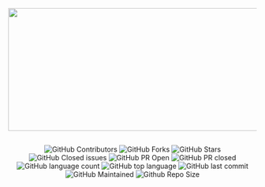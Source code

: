 <div align="center">
    <img src="https://github.com/utkarsh006/Learn-Kotlin/blob/main/.github/example%20img/LEARN%20KOTLIN.png" width="600" height="250"/>
</div>  

##

<div align="center">

![GitHub Contributors](https://img.shields.io/github/contributors/utkarsh006/Learn-Kotlin?style=for-the-badge&color=68C3FF)
![GitHub Forks](https://img.shields.io/github/forks/utkarsh006/Learn-Kotlin?style=for-the-badge&color=943FF6)
![GitHub Stars](https://img.shields.io/github/stars/utkarsh006/Learn-Kotlin?style=for-the-badge&color=E04168)
![GitHub Closed issues](https://img.shields.io/github/issues-closed-raw/utkarsh006/Learn-Kotlin?style=for-the-badge&color=68C3FF)
![GitHub PR Open](https://img.shields.io/github/issues-pr/utkarsh006/Learn-Kotlin?style=for-the-badge&color=943FF6)
![GitHub PR closed](https://img.shields.io/github/issues-pr-closed-raw/utkarsh006/Learn-Kotlin?style=for-the-badge&color=E04168)
![GitHub language count](https://img.shields.io/github/languages/count/utkarsh006/Learn-Kotlin?style=for-the-badge&color=68C3FF)
![GitHub top language](https://img.shields.io/github/languages/top/utkarsh006/Learn-Kotlin?style=for-the-badge&color=943FF6)
![GitHub last commit](https://img.shields.io/github/last-commit/utkarsh006/Learn-Kotlin?style=for-the-badge&color=E04168)
![GitHub Maintained](https://img.shields.io/badge/Maintained%3F-yes-68C3FF.svg?style=for-the-badge)
![Github Repo Size](https://img.shields.io/github/repo-size/utkarsh006/Learn-Kotlin?style=for-the-badge&color=943FF6)

</div>
